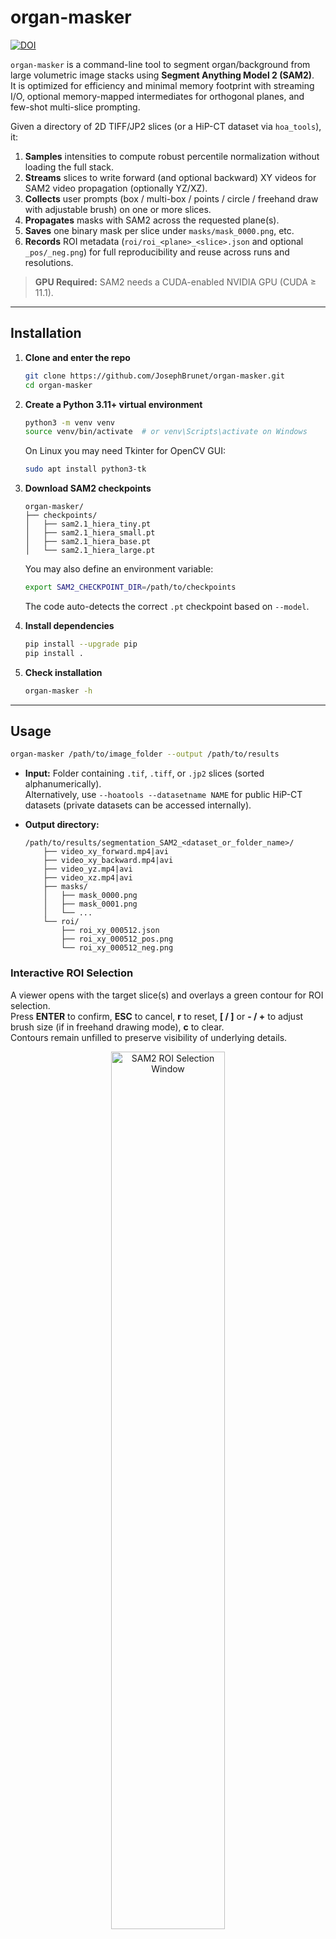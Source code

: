 # organ-masker

[![DOI](https://zenodo.org/badge/997322638.svg)](https://doi.org/10.5281/zenodo.16967994)

`organ-masker` is a command-line tool to segment organ/background from large volumetric image stacks using **Segment Anything Model 2 (SAM2)**.  
It is optimized for efficiency and minimal memory footprint with streaming I/O, optional memory-mapped intermediates for orthogonal planes, and few-shot multi-slice prompting.

Given a directory of 2D TIFF/JP2 slices (or a HiP-CT dataset via `hoa_tools`), it:

1. **Samples** intensities to compute robust percentile normalization without loading the full stack.  
2. **Streams** slices to write forward (and optional backward) XY videos for SAM2 video propagation (optionally YZ/XZ).  
3. **Collects** user prompts (box / multi-box / points / circle / freehand draw with adjustable brush) on one or more slices.  
4. **Propagates** masks with SAM2 across the requested plane(s).  
5. **Saves** one binary mask per slice under `masks/mask_0000.png`, etc.  
6. **Records** ROI metadata (`roi/roi_<plane>_<slice>.json` and optional `_pos/_neg.png`) for full reproducibility and reuse across runs and resolutions.

> **GPU Required:** SAM2 needs a CUDA-enabled NVIDIA GPU (CUDA ≥ 11.1).  

---

## Installation

1. **Clone and enter the repo**
   ```bash
   git clone https://github.com/JosephBrunet/organ-masker.git
   cd organ-masker
   ```

2. **Create a Python 3.11+ virtual environment**
   ```bash
   python3 -m venv venv
   source venv/bin/activate  # or venv\Scripts\activate on Windows
   ```

   On Linux you may need Tkinter for OpenCV GUI:
   ```bash
   sudo apt install python3-tk
   ```

3. **Download SAM2 checkpoints**
   ```
   organ-masker/
   ├── checkpoints/
   │   ├── sam2.1_hiera_tiny.pt
   │   ├── sam2.1_hiera_small.pt
   │   ├── sam2.1_hiera_base.pt
   │   └── sam2.1_hiera_large.pt
   ```
   You may also define an environment variable:
   ```bash
   export SAM2_CHECKPOINT_DIR=/path/to/checkpoints
   ```
   The code auto-detects the correct `.pt` checkpoint based on `--model`.

4. **Install dependencies**
   ```bash
   pip install --upgrade pip
   pip install .
   ```

5. **Check installation**
   ```bash
   organ-masker -h
   ```

---

## Usage

```bash
organ-masker /path/to/image_folder --output /path/to/results
```

- **Input:** Folder containing `.tif`, `.tiff`, or `.jp2` slices (sorted alphanumerically).  
  Alternatively, use `--hoatools --datasetname NAME` for public HiP-CT datasets (private datasets can be accessed internally).

- **Output directory:**
  ```
  /path/to/results/segmentation_SAM2_<dataset_or_folder_name>/
      ├── video_xy_forward.mp4|avi
      ├── video_xy_backward.mp4|avi
      ├── video_yz.mp4|avi
      ├── video_xz.mp4|avi
      ├── masks/
      │   ├── mask_0000.png
      │   ├── mask_0001.png
      │   └── ...
      └── roi/
          ├── roi_xy_000512.json
          ├── roi_xy_000512_pos.png
          └── roi_xy_000512_neg.png
  ```

### Interactive ROI Selection
A viewer opens with the target slice(s) and overlays a green contour for ROI selection.  
Press **ENTER** to confirm, **ESC** to cancel, **r** to reset, **[ / ]** or **- / +** to adjust brush size (if in freehand drawing mode), **c** to clear.  
Contours remain unfilled to preserve visibility of underlying details.

<p align="center">
  <img src="assets/images/sam2_window.png" alt="SAM2 ROI Selection Window" width="60%" />
</p>

The script will then convert to video and segment the whole volume.

<p align="center">
  <img src="assets/images/sam2_result.png" alt="SAM2 Segmentation Result" width="60%" />
</p>

---

## Examples

### Basic single ROI, forward-only
```bash
organ-masker E:\data\Kidney_1\raw_slices --output E:\results\Kidney_1 --model small --downsample 2 --roi-mode box --forward-only
```

### Multi-slice few-shot selection
```bash
organ-masker E:\data\Kidney_1\raw_slices --output E:\results\Kidney_1_fewshot --model small --roi-mode box --roi-slice 300 450 600 --forward-only
```

### Freehand drawing with adjustable brush
```bash
organ-masker E:\data\Kidney_1\raw_slices --output E:\results\Kidney_1_draw --roi-mode draw --roi-slice 500 --downsample 2
```

### Point-based selection (FG/BG clicks)
```bash
organ-masker E:\data\Kidney_1\raw_slices --output E:\results\Kidney_1_points --roi-mode points --roi-slice 400
```

### Circle ROI
```bash
organ-masker E:\data\Kidney_1\raw_slices --output E:\results\Kidney_1_circle --roi-mode circle --roi-slice 256
```

### Existing mask as input (single TIFF)
```bash
organ-masker E:\data\Kidney_1\raw_slices --output E:\results\Kidney_1_init --init-mask E:\seeds\mask_0450.tif --init-mask-slice 450 --roi-mode box
```

### Reuse previously saved ROIs
```bash
organ-masker E:\data\Kidney_1\raw_slices --output E:\results\Kidney_1_reuse --reuse-roi E:\results\Kidney_1_prev\segmentation_SAM2_Kidney_1\roi --model small
```

### HiP-CT dataset with HOA downsample level
```bash
organ-masker --hoatools --datasetname K292_kidney_complete-organ_10.22um_bm18 --privatemetadatapath E:/thierry/private-hoa-metadata/metadata1 --hoa-downsample-level 1 --output E:\results\Kidney_1_hoa --roi-mode box --forward-only
```

### Orthogonal predictions (YZ and XZ)
```bash
organ-masker E:\data\Kidney_1\raw_slices --output E:\results\Kidney_1_orth --orthogonal --roi-mode box --roi-slice 512 --forward-only
```

### Specific orthogonal plane (XZ only)
```bash
organ-masker E:\data\Kidney_1\raw_slices --output E:\results\Kidney_1_xz --orthogonal-planes xz --roi-mode box --roi-slice 400 --forward-only
```

### Automated reuse without GUI
```bash
organ-masker E:\data\Kidney_1\raw_slices --output E:\results\Kidney_1_auto --reuse-roi E:\results\Kidney_1_prev\segmentation_SAM2_Kidney_1\roi --orthogonal-planes yz --forward-only
```



---

## Notes

- The pipeline avoids loading the full volume for XY by streaming slices directly to video.  
- Orthogonal planes (YZ/XZ) are generated by streaming or using a lightweight temporary memory-mapped array.  
- Reused ROIs are automatically rescaled to match new downsample or HOA settings.  
- `--init-mask` accepts multiple formats (`.png`, `.tif`, `.jpg`, `.bmp`) and detects slice index automatically when possible.  
- All ROI inputs and metadata are saved for reproducibility.

---

## License

This project is licensed under the MIT License. See [LICENSE](LICENSE) for details.
